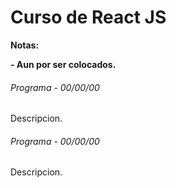 # Curso de React JS

<!----Notas---->
**Notas:**

**- Aun por ser colocados.**
<!----Separador de las notas---->

<!----Directorio con descripción de los programas---->
###### Programa - 00/00/00
Descripcion.

<!----Separador---->

###### Programa - 00/00/00
Descripcion.

<!----Separador del directorio con descripción de los programas---->